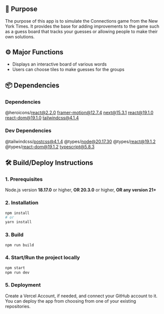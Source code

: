 ## 💬 Purpose
The purpose of this app is to simulate the Connections game from the New York Times. It provides the base for adding improvements to the game such as a guess board that tracks your guesses or allowing people to make their own solutions.

## ⚙️ Major Functions
- Displays an interactive board of various words
- Users can choose tiles to make guesses for the groups

## 📦 Dependencies

### Dependencies
@heroicons/react@2.2.0
framer-motion@12.7.4
next@15.3.1
react@19.1.0
react-dom@19.1.0
tailwindcss@4.1.4

### Dev Dependencies
@tailwindcss/postcss@4.1.4
@types/node@20.17.30
@types/react@19.1.2
@types/react-dom@19.1.2
typescript@5.8.3


## 🛠️ Build/Deploy Instructions
### 1. Prerequisites
Node.js version **18.17.0** or higher, **OR 20.3.0** or higher, **OR any version 21+**
### 2. Installation
```bash
npm install
# or
yarn install
```
### 3. Build
```bash
npm run build
```
### 4. Start/Run the project locally
```bash
npm start
npm run dev
```
### 5. Deployment
Create a Vercel Account, if needed, and connect your GitHub account to it. You can deploy the app from choosing from one of your existing repositories. 
